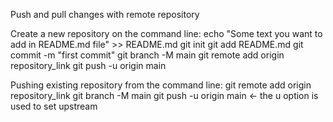 Push and pull changes with remote repository

Create a new repository on the command line:
echo "Some text you want to add in README.md file" >> README.md
git init
git add README.md
git commit -m "first commit"
git branch -M main
git remote add origin repository_link
git push -u origin main

Pushing existing repository from the command line:
git remote add origin repository_link
git branch -M main
git push -u origin main <- the u option is used to set upstream

